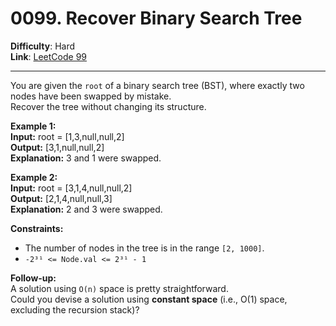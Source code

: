 # 0099. Recover Binary Search Tree

**Difficulty**: Hard  
**Link**: [LeetCode 99](https://leetcode.com/problems/recover-binary-search-tree/)

---

You are given the `root` of a binary search tree (BST), where exactly two nodes have been swapped by mistake.  
Recover the tree without changing its structure.

**Example 1:**  
    **Input:** root = [1,3,null,null,2]  
    **Output:** [3,1,null,null,2]  
    **Explanation:** 3 and 1 were swapped.

**Example 2:**  
    **Input:** root = [3,1,4,null,null,2]  
    **Output:** [2,1,4,null,null,3]  
    **Explanation:** 2 and 3 were swapped.

**Constraints:**  
- The number of nodes in the tree is in the range `[2, 1000]`.  
- `-2³¹ <= Node.val <= 2³¹ - 1`  

**Follow-up:**  
A solution using `O(n)` space is pretty straightforward.  
Could you devise a solution using **constant space** (i.e., O(1) space, excluding the recursion stack)?

